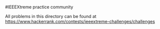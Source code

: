 #IEEEXtreme practice community

All problems in this directory can be found at https://www.hackerrank.com/contests/ieeextreme-challenges/challenges
